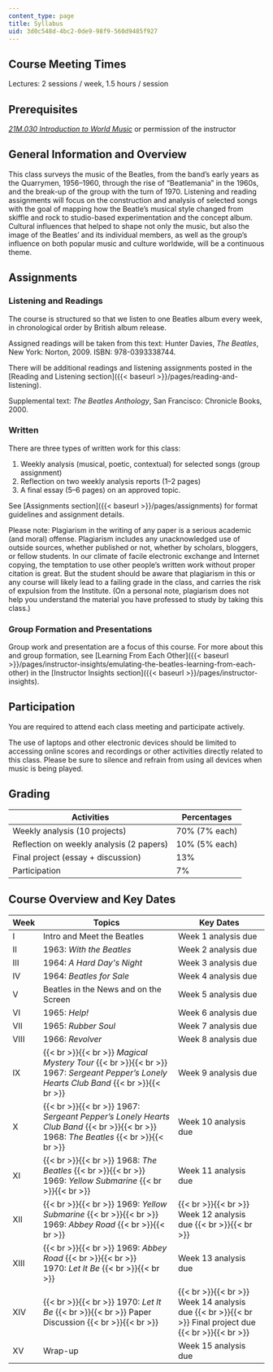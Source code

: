 ```yaml
---
content_type: page
title: Syllabus
uid: 3d0c548d-4bc2-0de9-98f9-560d9485f927
---
```


Course Meeting Times
--------------------

Lectures: 2 sessions / week, 1.5 hours / session

Prerequisites
-------------

_[21M.030 Introduction to World Music](/courses/21m-030-introduction-to-world-music-spring-2013)_ or permission of the instructor

General Information and Overview
--------------------------------

This class surveys the music of the Beatles, from the band’s early years as the Quarrymen, 1956–1960, through the rise of “Beatlemania” in the 1960s, and the break-up of the group with the turn of 1970. Listening and reading assignments will focus on the construction and analysis of selected songs with the goal of mapping how the Beatle’s musical style changed from skiffle and rock to studio-based experimentation and the concept album. Cultural influences that helped to shape not only the music, but also the image of the Beatles’ and its individual members, as well as the group’s influence on both popular music and culture worldwide, will be a continuous theme.

Assignments
-----------

### Listening and Readings

The course is structured so that we listen to one Beatles album every week, in chronological order by British album release.

Assigned readings will be taken from this text: Hunter Davies, _The Beatles_, New York: Norton, 2009. ISBN: 978-0393338744.

There will be additional readings and listening assignments posted in the [Reading and Listening section]({{< baseurl >}}/pages/reading-and-listening).

Supplemental text: _The Beatles Anthology_, San Francisco: Chronicle Books, 2000.

### Written

There are three types of written work for this class:

1.  Weekly analysis (musical, poetic, contextual) for selected songs (group assignment)
2.  Reflection on two weekly analysis reports (1–2 pages)
3.  A final essay (5–6 pages) on an approved topic.

See [Assignments section]({{< baseurl >}}/pages/assignments) for format guidelines and assignment details.

Please note: Plagiarism in the writing of any paper is a serious academic (and moral) offense. Plagiarism includes any unacknowledged use of outside sources, whether published or not, whether by scholars, bloggers, or fellow students. In our climate of facile electronic exchange and Internet copying, the temptation to use other people’s written work without proper citation is great. But the student should be aware that plagiarism in this or any course will likely lead to a failing grade in the class, and carries the risk of expulsion from the Institute. (On a personal note, plagiarism does not help you understand the material you have professed to study by taking this class.)

### Group Formation and Presentations

Group work and presentation are a focus of this course. For more about this and group formation, see [Learning From Each Other]({{< baseurl >}}/pages/instructor-insights/emulating-the-beatles-learning-from-each-other) in the [Instructor Insights section]({{< baseurl >}}/pages/instructor-insights).

Participation
-------------

You are required to attend each class meeting and participate actively.

The use of laptops and other electronic devices should be limited to accessing online scores and recordings or other activities directly related to this class. Please be sure to silence and refrain from using all devices when music is being played.

Grading
-------

| Activities | Percentages |
| --- | --- |
| Weekly analysis (10 projects) | 70% (7% each) |
| Reflection on weekly analysis (2 papers) | 10% (5% each) |
| Final project (essay + discussion) | 13% |
| Participation | 7% 

Course Overview and Key Dates
-----------------------------

| Week | Topics | Key Dates |
| --- | --- | --- |
| I | Intro and Meet the Beatles | Week 1 analysis due |
| II | 1963: _With the Beatles_ | Week 2 analysis due |
| III | 1964: _A Hard Day's Night_ | Week 3 analysis due |
| IV | 1964: _Beatles for Sale_ | Week 4 analysis due |
| V | Beatles in the News and on the Screen | Week 5 analysis due |
| VI | 1965: _Help!_ | Week 6 analysis due |
| VII | 1965: _Rubber Soul_ | Week 7 analysis due |
| VIII | 1966: _Revolver_ | Week 8 analysis due |
| IX |  {{< br >}}{{< br >}} _Magical Mystery Tour_ {{< br >}}{{< br >}} 1967: _Sergeant Pepper’s Lonely Hearts Club Band_ {{< br >}}{{< br >}}  | Week 9 analysis due |
| X |  {{< br >}}{{< br >}} 1967: _Sergeant Pepper’s Lonely Hearts Club Band_ {{< br >}}{{< br >}} 1968: _The Beatles_ {{< br >}}{{< br >}}  | Week 10 analysis due |
| XI |  {{< br >}}{{< br >}} 1968: _The Beatles_ {{< br >}}{{< br >}} 1969: _Yellow Submarine_ {{< br >}}{{< br >}}  | Week 11 analysis due |
| XII |  {{< br >}}{{< br >}} 1969: _Yellow Submarine_ {{< br >}}{{< br >}} 1969: _Abbey Road_ {{< br >}}{{< br >}}  |  {{< br >}}{{< br >}} Week 12 analysis due {{< br >}}{{< br >}}  |
| XIII |  {{< br >}}{{< br >}} 1969: _Abbey Road_ {{< br >}}{{< br >}} 1970: _Let It Be_ {{< br >}}{{< br >}}  | Week 13 analysis due |
| XIV |  {{< br >}}{{< br >}} 1970: _Let It Be_ {{< br >}}{{< br >}} Paper Discussion {{< br >}}{{< br >}}  |  {{< br >}}{{< br >}} Week 14 analysis due {{< br >}}{{< br >}} Final project due {{< br >}}{{< br >}}  |
| XV | Wrap-up | Week 15 analysis due